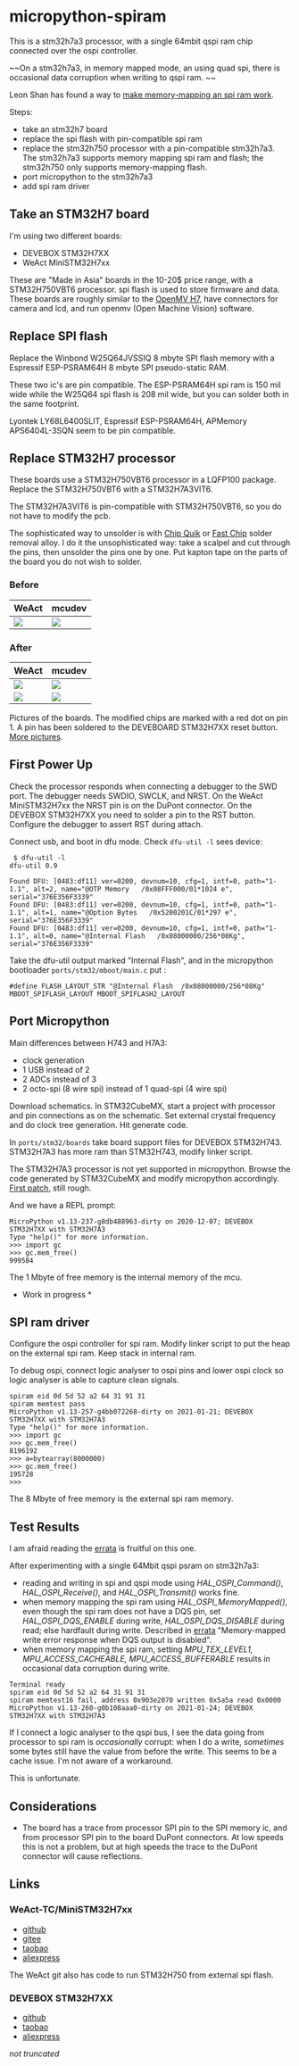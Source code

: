 # micropython-spiram

This is a stm32h7a3 processor, with a single 64mbit qspi ram chip connected over the ospi controller. 

~~On a stm32h7a3, in memory mapped mode, an using quad spi, there is occasional data corruption when writing to qspi ram. ~~

Leon Shan has found a way to [make memory-mapping an spi ram work](https://github.com/koendv/micropython-spiram/issues/1). 

Steps:

- take an stm32h7 board
- replace the spi flash with pin-compatible spi ram
- replace the stm32h750 processor with a pin-compatible stm32h7a3. The stm32h7a3 supports memory mapping spi ram and flash; the stm32h750 only supports memory-mapping flash.
- port micropython to the stm32h7a3
- add spi ram driver

## Take an STM32H7 board

I'm using two different boards:

- DEVEBOX STM32H7XX
- WeAct MiniSTM32H7xx

These are "Made in Asia" boards in the 10-20$ price range, with a STM32H750VBT6 processor. spi flash is used to store firmware and data. These boards are roughly similar to the [OpenMV H7](https://openmv.io/collections/products/products/openmv-cam-h7), have connectors for camera and lcd, and run openmv (Open Machine Vision) software.

## Replace SPI flash

Replace the Winbond W25Q64JVSSIQ 8 mbyte SPI flash memory with a Espressif ESP-PSRAM64H 8 mbyte SPI pseudo-static RAM.

These two ic's are pin compatible. The ESP-PSRAM64H spi ram is 150 mil wide while the W25Q64 spi flash is 208 mil wide, but you can solder both in the same footprint. 

Lyontek LY68L6400SLIT, Espressif ESP-PSRAM64H, APMemory APS6404L-3SQN seem to be pin compatible.

## Replace STM32H7 processor

These boards use a STM32H750VBT6 processor in a LQFP100 package. Replace the STM32H750VBT6 with a STM32H7A3VIT6. 

The STM32H7A3VIT6 is pin-compatible with STM32H750VBT6, so you do not have to modify the pcb.

The sophisticated way to unsolder is with [Chip Quik](http://www.chipquik.com/store/index.php?cPath=200) or [Fast Chip](https://sra-solder.com/fast-chip-kit-for-quik-smd-removal) solder removal alloy. I do it the unsophisticated way: take a scalpel and cut through the pins, then unsolder the pins one by one. Put kapton tape on the parts of the board you do not wish to solder. 

### Before

| WeAct | mcudev |
|--- | ---|
| [![](doc/weact_01.jpg)](doc/weact_01.jpg) | [![](doc/mcudev_01.jpg)](doc/mcudev_01.jpg) |


### After

| WeAct | mcudev |
|--- | ---|
| [![](doc/weact_04.jpg)](doc/weact_04.jpg) | [![](doc/mcudev_04.jpg)](doc/mcudev_04.jpg) |
| [![](doc/weact_05.jpg)](doc/weact_05.jpg) | [![](doc/mcudev_05.jpg)](doc/mcudev_05.jpg) |

Pictures of the boards. The modified chips are marked with a red dot on pin 1. A pin has been soldered to the DEVEBOARD STM32H7XX reset button. [More pictures](doc/README.md).

## First Power Up

Check the processor responds when connecting a debugger to the SWD port. The debugger needs SWDIO, SWCLK, and NRST. On the WeAct MiniSTM32H7xx the NRST pin is on the DuPont connector. On the DEVEBOX STM32H7XX you need to solder a pin to the RST button. Configure the debugger to assert RST during attach.

Connect usb, and boot in dfu mode. Check `dfu-util -l` sees device:
```
 $ dfu-util -l
dfu-util 0.9

Found DFU: [0483:df11] ver=0200, devnum=10, cfg=1, intf=0, path="1-1.1", alt=2, name="@OTP Memory   /0x08FFF000/01*1024 e", serial="376E356F3339"
Found DFU: [0483:df11] ver=0200, devnum=10, cfg=1, intf=0, path="1-1.1", alt=1, name="@Option Bytes   /0x5200201C/01*297 e", serial="376E356F3339"
Found DFU: [0483:df11] ver=0200, devnum=10, cfg=1, intf=0, path="1-1.1", alt=0, name="@Internal Flash   /0x08000000/256*08Kg", serial="376E356F3339"

```
Take the dfu-util output marked "Internal Flash", and in the micropython bootloader ``ports/stm32/mboot/main.c`` put :

```
#define FLASH_LAYOUT_STR "@Internal Flash  /0x08000000/256*08Kg" MBOOT_SPIFLASH_LAYOUT MBOOT_SPIFLASH2_LAYOUT
```

## Port Micropython
Main differences between H743 and H7A3:

- clock generation
- 1 USB instead of 2
- 2 ADCs instead of 3
- 2 octo-spi (8 wire spi) instead of 1 quad-spi (4 wire spi)

Download schematics. In STM32CubeMX, start a project with processor and pin connections as on the schematic. Set external crystal frequency and do clock tree generation. Hit generate code.

In ``ports/stm32/boards`` take board support files for DEVEBOX STM32H743. STM32H7A3 has more ram than STM32H743, modify linker script.

The STM32H7A3 processor is not yet supported in micropython. Browse the code generated by STM32CubeMX and modify micropython accordingly. [First patch](stm32h7a3.patch), still rough.

And we have a REPL prompt:

```
MicroPython v1.13-237-g8db488963-dirty on 2020-12-07; DEVEBOX STM32H7XX with STM32H7A3
Type "help()" for more information.
>>> import gc
>>> gc.mem_free()
999584

```

The 1 Mbyte of free memory is the internal memory of the mcu.

* Work in progress *

## SPI ram driver

Configure the ospi controller for spi ram. Modify linker script to put the heap on the external spi ram. Keep stack in internal ram.

To debug ospi, connect logic analyser to ospi pins and lower ospi clock so logic analyser is able to capture clean signals.

```
spiram eid 0d 5d 52 a2 64 31 91 31
spiram memtest pass
MicroPython v1.13-257-g4bb072268-dirty on 2021-01-21; DEVEBOX STM32H7XX with STM32H7A3
Type "help()" for more information.
>>> import gc
>>> gc.mem_free()
8196192
>>> a=bytearray(8000000)
>>> gc.mem_free()
195728
>>>
```

The 8 Mbyte of free memory is the external spi ram memory.

## Test Results

I am afraid reading the [errata](https://www.st.com/resource/en/errata_sheet/dm00598144-stm32h7a3xig-stm32h7b0xb-and-stm32h7b3xi-device-errata-stmicroelectronics.pdf) is fruitful on this one.

After experimenting with a single 64Mbit qspi psram on stm32h7a3:

- reading and writing in spi and qspi mode using *HAL_OSPI_Command()*, *HAL_OSPI_Receive()*, and *HAL_OSPI_Transmit()* works fine.
- when memory mapping the spi ram using *HAL_OSPI_MemoryMapped()*, even though the spi ram does not have a DQS pin, set *HAL_OSPI_DQS_ENABLE* during write, *HAL_OSPI_DQS_DISABLE* during read; else hardfault during write. Described in [errata](https://www.st.com/resource/en/errata_sheet/dm00598144-stm32h7a3xig-stm32h7b0xb-and-stm32h7b3xi-device-errata-stmicroelectronics.pdf) "Memory-mapped write error response when DQS output is disabled".
- when memory mapping the spi ram, setting *MPU_TEX_LEVEL1, MPU_ACCESS_CACHEABLE, MPU_ACCESS_BUFFERABLE* results in occasional data corruption during write.

```
Terminal ready
spiram eid 0d 5d 52 a2 64 31 91 31
spiram memtest16 fail, address 0x903e2070 written 0x5a5a read 0x0000
MicroPython v1.13-260-g0b108aaa0-dirty on 2021-01-24; DEVEBOX STM32H7XX with STM32H7A3
```

If I connect a logic analyser to the qspi bus, I see the data going from processor to spi ram is *occasionally* corrupt: when I do a write, *sometimes* some bytes still have the value from before the write. This seems to be a cache issue. I'm not aware of a workaround.

This is unfortunate.

## Considerations

- The board has a trace from processor SPI pin to the SPI memory ic, and from processor SPI pin to the board DuPont connectors. At low speeds this is not a problem, but at high speeds the trace to the DuPont connector will cause reflections.

## Links
### WeAct-TC/MiniSTM32H7xx

- [github](https://github.com/WeActTC/MiniSTM32H7xx)
- [gitee](https://gitee.com/WeAct-TC/MiniSTM32H7xx)
- [taobao](https://shop118454188.world.taobao.com/
)
- [aliexpress](https://www.aliexpress.com/store/910567080)

The WeAct git also has code to run STM32H750 from external spi flash.

### DEVEBOX STM32H7XX

- [github](https://github.com/mcauser/MCUDEV_DEVEBOX_H7XX_M)
- [taobao](https://mcudev.world.taobao.com/)
- [aliexpress](https://www.aliexpress.com/item/4000300005466.html)

*not truncated*


